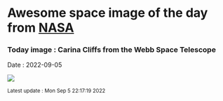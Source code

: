 
# Awesome space image of the day from [NASA](https://api.nasa.gov/)

### Today image : Carina Cliffs from the Webb Space Telescope

Date : 2022-09-05


![](https://apod.nasa.gov/apod/image/2209/CarinaCliffs_Webb_1080.jpg)

<small>Latest update : Mon Sep  5 22:17:19 2022</small>


